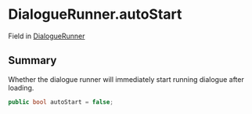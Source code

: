 # DialogueRunner.autoStart

Field in [DialogueRunner](/docs/api/csharp/yarn.unity.dialoguerunner.md)

## Summary


Whether the dialogue runner will immediately start running dialogue
after loading.


```csharp
public bool autoStart = false;
```

